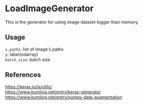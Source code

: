 # LoadImageGenerator
This is the generator for using image dataset bigger than memory.<br>
## Usage
<code>x_paths</code>: list of image's paths<br>
<code>y</code>: label(ndarray)<br>
<code>batch_size</code>: batch size<br>

## References
https://keras.io/ja/utils/<br>
https://www.kumilog.net/entry/keras-generator<br>
https://www.kumilog.net/entry/numpy-data-augmentation<br>
